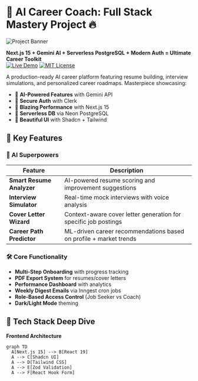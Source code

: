 # 🚀 AI Career Coach: Full Stack Mastery Project 🔥

![Project Banner](./public/banner.png) *<!-- Add real screenshot -->*

**Next.js 15 + Gemini AI + Serverless PostgreSQL + Modern Auth = Ultimate Career Toolkit**  
[![Live Demo](https://img.shields.io/badge/Live_Demo-Online-green?style=for-the-badge)](https://career-coach.demo.com)
[![MIT License](https://img.shields.io/badge/license-MIT-blue.svg?style=for-the-badge)](LICENSE)

A production-ready AI career platform featuring resume building, interview simulations, and personalized career roadmaps. Masterpiece showcasing:

- 🧠 **AI-Powered Features** with Gemini API
- 🔐 **Secure Auth** with Clerk
- 🚀 **Blazing Performance** with Next.js 15
- 💾 **Serverless DB** via Neon PostgreSQL
- 🎨 **Beautiful UI** with Shadcn + Tailwind

## 🌟 Key Features

### 🤖 AI Superpowers
| Feature                | Description                                                                 |
|------------------------|-----------------------------------------------------------------------------|
| **Smart Resume Analyzer** | AI-powered resume scoring and improvement suggestions                      |
| **Interview Simulator**   | Real-time mock interviews with voice analysis                              |
| **Cover Letter Wizard**   | Context-aware cover letter generation for specific job postings            |
| **Career Path Predictor** | ML-driven career recommendations based on profile + market trends          |

### 🛠️ Core Functionality
- **Multi-Step Onboarding** with progress tracking
- **PDF Export System** for resumes/cover letters
- **Performance Dashboard** with analytics
- **Weekly Digest Emails** via Inngest cron jobs
- **Role-Based Access Control** (Job Seeker vs Coach)
- **Dark/Light Mode** theming

## 🧩 Tech Stack Deep Dive

**Frontend Architecture**
```mermaid
graph TD
  A[Next.js 15] --> B[React 19]
  A --> C[Shadcn UI]
  A --> D[Tailwind CSS]
  A --> E[Zod Validation]
  A --> F[React Hook Form]
